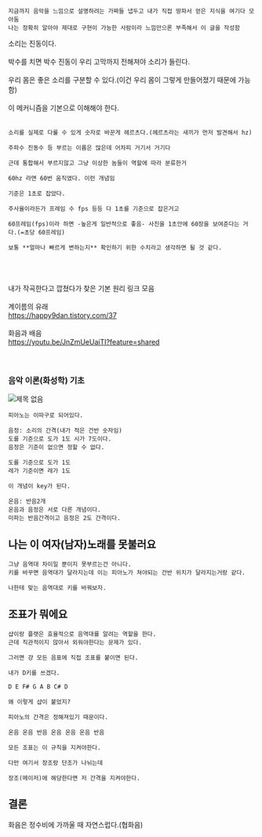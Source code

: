 ```
지금까지 음악을 느낌으로 설명하려는 가짜들 냅두고 내가 직접 땅파서 얻은 지식을 여기다 모아둠
나는 정확히 알아야 제대로 구현이 가능한 사람이라 느낌만으론 부족해서 이 글을 작성함
```

소리는 진동이다.
<br><br>
박수를 치면 박수 진동이 우리 고막까지 전해져야 소리가 들린다.
<br><br>
우리 몸은 좋은 소리를 구분할 수 있다.(이건 우리 몸이 그렇게 만들어졌기 때문에 가능함)
<br><br>
이 메커니즘을 기본으로 이해해야 한다.
<br><br>
```
소리를 실제로 다룰 수 있게 숫자로 바꾼게 헤르츠다.(헤르츠라는 새끼가 먼저 발견해서 hz)

주파수 진동수 등 부르는 이름은 많은데 어차피 거기서 거기다

근데 통합해서 부르지않고 그냥 이상한 놈들이 역할에 따라 분류한거

60hz 라면 60번 움직였다. 이런 개념임

기준은 1초로 잡았다.

주사율이라든가 프레임 수 fps 등등 다 1초를 기준으로 잡은거고

60프레임(fps)이라 하면 -높은게 일반적으로 좋음- 사진을 1초안에 60장을 보여준다는 거다.(=초당 60프레임)

보통 **얼마나 빠르게 변하는지** 확인하기 위한 수치라고 생각하면 될 것 같다.

```
<br><br><br>
내가 작곡한다고 깝쳤다가 찾은 기본 원리 링크 모음
<br><br>
계이름의 유래<br>
<https://happy9dan.tistory.com/37>
<br><br>
화음과 배음<br>
<https://youtu.be/JnZmUeUaiTI?feature=shared>
<br><br><br>
### 음악 이론(화성학) 기초
![제목 없음](https://github.com/NekoAllergy/Exploration-Journal/assets/109721521/589345d0-60ca-40a1-bc56-bc01dd60a7af)

```
피아노는 이따구로 되어있다.

음정: 소리의 간격(내가 적은 건반 숫자임)
도를 기준으로 도가 1도 시가 7도이다.
음정은 기준이 없으면 정할 수 없다.

도를 기준으로 도가 1도
레가 기준이면 레가 1도

이 개념이 key가 된다.

온음: 반음2개
온음과 음정은 서로 다른 개념이다.
미파는 반음간격이고 음정은 2도 간격이다.

```

## 나는 이 여자(남자)노래를 못불러요
```
그냥 음역대 차이일 뿐이지 못부르는건 아니다.
키를 바꾸면 음역대가 달라지는데 이는 피아노가 쳐야되는 건반 위치가 달라지는거랑 같다.

나한테 맞는 음역대로 키를 바꿔보자.
```

## 조표가 뭐에요
```
샵이랑 플랫은 효율적으로 음역대를 알려는 역할을 한다.
근데 직관적이지 않아서 외워야한다는 문제가 있다.

그러면 걍 모든 음표에 직접 조표를 붙이면 된다.

내가 D키를 쓰겠다.

D E F# G A B C# D

왜 이렇게 샵이 붙었지?

피아노의 간격은 정해져있기 때문이다.

온음 온음 반음 온음 온음 온음 반음

모든 조표는 이 규칙을 지켜야한다.

다만 여기서 장조랑 단조가 나뉘는데

장조(메이저)에 해당한다면 저 간격을 지켜야한다.
```


## 결론
화음은 정수비에 가까울 때 자연스럽다.(협화음)



